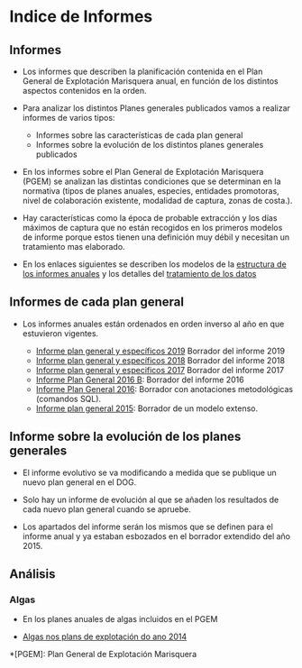
Indice de Informes
======

Informes
--------
* Los informes que describen la planificación contenida en el Plan General de Explotación Marisquera anual, en función de los distintos aspectos contenidos en la orden.

* Para analizar los distintos Planes generales publicados vamos a realizar informes de varios tipos:
	+ Informes sobre las características de cada plan general
	+ Informes sobre la evolución de los distintos planes generales publicados


* En los informes sobre el Plan General de Explotación Marisquera (PGEM) se analizan las distintas condiciones que se determinan en la normativa (tipos de planes anuales, especies, entidades promotoras, nivel de colaboración existente, modalidad de captura, zonas de costa.). 

* Hay características como la época de probable extracción y los días máximos de captura que no están recogidos en los primeros modelos de informe porque estos tienen una definición muy débil y necesitan un tratamiento mas elaborado. 

* En los enlaces siguientes se describen los modelos de la [estructura de los informes anuales](inforpgral-mod.md) y los detalles del [tratamiento de los datos](inforpgral-Datos.md)

## Informes de cada plan general

+ Los informes anuales están ordenados en orden inverso al año en que estuvieron vigentes.

	* [Informe plan general y específicos 2019](InfoPlanGeneralEspecifico2019.md) Borrador del informe 2019 
	* [Informe plan general y específicos 2018](InfoPlanGeneralEspecifico2018.md) Borrador del informe 2018
	* [Informe plan general y especificos 2017](infoPlanGeneralEspecifico2017.md) Borrador del informe 2017
	* [Informe Plan General 2016 B](info-pexma2016bor.md): Borrador del informe 2016
	* [Informe Plan General 2016](informe-pexma2016draft.md): Borrador con anotaciones metodológicas (comandos SQL). 
	* [Informe plan general 2015](PlanGeneral2015infov01.md): Borrador de un modelo extenso.

## Informe sobre la evolución de los planes generales

+ El informe evolutivo se va modificando a medida que se publique un nuevo plan general en el DOG.

* Solo hay un informe de evolución al que se añaden los resultados de cada nuevo plan general cuando se apruebe. 

* Los apartados del informe serán los mismos que se definen para el informe anual y ya estaban esbozados en el borrador extendido del año 2015.


Análisis
--------

### Algas

* En los planes anuales de algas incluidos en el PGEM

+ [Algas nos plans de explotación do ano 2014](algas2014analisi2.md)






*[PGEM]: Plan General de Explotación Marisquera

